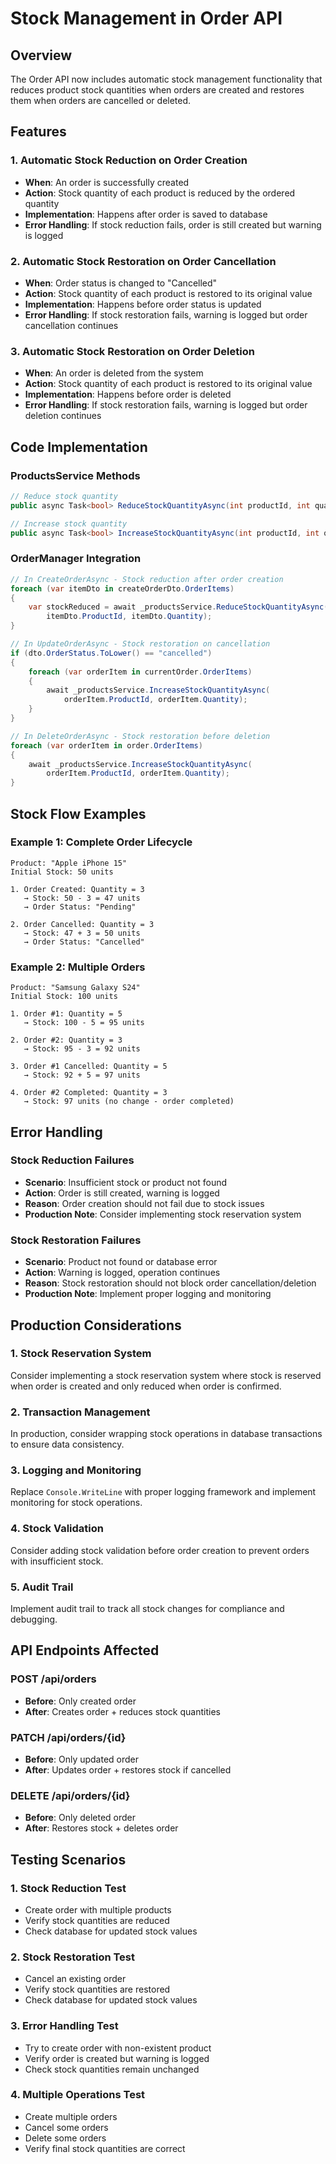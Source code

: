 # Stock Management in Order API

## Overview
The Order API now includes automatic stock management functionality that reduces product stock quantities when orders are created and restores them when orders are cancelled or deleted.

## Features

### 1. Automatic Stock Reduction on Order Creation
- **When**: An order is successfully created
- **Action**: Stock quantity of each product is reduced by the ordered quantity
- **Implementation**: Happens after order is saved to database
- **Error Handling**: If stock reduction fails, order is still created but warning is logged

### 2. Automatic Stock Restoration on Order Cancellation
- **When**: Order status is changed to "Cancelled"
- **Action**: Stock quantity of each product is restored to its original value
- **Implementation**: Happens before order status is updated
- **Error Handling**: If stock restoration fails, warning is logged but order cancellation continues

### 3. Automatic Stock Restoration on Order Deletion
- **When**: An order is deleted from the system
- **Action**: Stock quantity of each product is restored to its original value
- **Implementation**: Happens before order is deleted
- **Error Handling**: If stock restoration fails, warning is logged but order deletion continues

## Code Implementation

### ProductsService Methods
```csharp
// Reduce stock quantity
public async Task<bool> ReduceStockQuantityAsync(int productId, int quantity)

// Increase stock quantity
public async Task<bool> IncreaseStockQuantityAsync(int productId, int quantity)
```

### OrderManager Integration
```csharp
// In CreateOrderAsync - Stock reduction after order creation
foreach (var itemDto in createOrderDto.OrderItems)
{
    var stockReduced = await _productsService.ReduceStockQuantityAsync(
        itemDto.ProductId, itemDto.Quantity);
}

// In UpdateOrderAsync - Stock restoration on cancellation
if (dto.OrderStatus.ToLower() == "cancelled")
{
    foreach (var orderItem in currentOrder.OrderItems)
    {
        await _productsService.IncreaseStockQuantityAsync(
            orderItem.ProductId, orderItem.Quantity);
    }
}

// In DeleteOrderAsync - Stock restoration before deletion
foreach (var orderItem in order.OrderItems)
{
    await _productsService.IncreaseStockQuantityAsync(
        orderItem.ProductId, orderItem.Quantity);
}
```

## Stock Flow Examples

### Example 1: Complete Order Lifecycle
```
Product: "Apple iPhone 15"
Initial Stock: 50 units

1. Order Created: Quantity = 3
   → Stock: 50 - 3 = 47 units
   → Order Status: "Pending"

2. Order Cancelled: Quantity = 3
   → Stock: 47 + 3 = 50 units
   → Order Status: "Cancelled"
```

### Example 2: Multiple Orders
```
Product: "Samsung Galaxy S24"
Initial Stock: 100 units

1. Order #1: Quantity = 5
   → Stock: 100 - 5 = 95 units

2. Order #2: Quantity = 3
   → Stock: 95 - 3 = 92 units

3. Order #1 Cancelled: Quantity = 5
   → Stock: 92 + 5 = 97 units

4. Order #2 Completed: Quantity = 3
   → Stock: 97 units (no change - order completed)
```

## Error Handling

### Stock Reduction Failures
- **Scenario**: Insufficient stock or product not found
- **Action**: Order is still created, warning is logged
- **Reason**: Order creation should not fail due to stock issues
- **Production Note**: Consider implementing stock reservation system

### Stock Restoration Failures
- **Scenario**: Product not found or database error
- **Action**: Warning is logged, operation continues
- **Reason**: Stock restoration should not block order cancellation/deletion
- **Production Note**: Implement proper logging and monitoring

## Production Considerations

### 1. Stock Reservation System
Consider implementing a stock reservation system where stock is reserved when order is created and only reduced when order is confirmed.

### 2. Transaction Management
In production, consider wrapping stock operations in database transactions to ensure data consistency.

### 3. Logging and Monitoring
Replace `Console.WriteLine` with proper logging framework and implement monitoring for stock operations.

### 4. Stock Validation
Consider adding stock validation before order creation to prevent orders with insufficient stock.

### 5. Audit Trail
Implement audit trail to track all stock changes for compliance and debugging.

## API Endpoints Affected

### POST /api/orders
- **Before**: Only created order
- **After**: Creates order + reduces stock quantities

### PATCH /api/orders/{id}
- **Before**: Only updated order
- **After**: Updates order + restores stock if cancelled

### DELETE /api/orders/{id}
- **Before**: Only deleted order
- **After**: Restores stock + deletes order

## Testing Scenarios

### 1. Stock Reduction Test
- Create order with multiple products
- Verify stock quantities are reduced
- Check database for updated stock values

### 2. Stock Restoration Test
- Cancel an existing order
- Verify stock quantities are restored
- Check database for updated stock values

### 3. Error Handling Test
- Try to create order with non-existent product
- Verify order is created but warning is logged
- Check stock quantities remain unchanged

### 4. Multiple Operations Test
- Create multiple orders
- Cancel some orders
- Delete some orders
- Verify final stock quantities are correct

